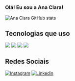 ### Olá! Eu sou a Ana Clara!

![Ana Clara GitHub stats](https://github-readme-stats.vercel.app/api?username=aanadias&show_icons=true&theme=dracula)

## Tecnologias que uso

<div style="display: inline_block">
  <img src="https://img.shields.io/badge/HTML-A020F0?style=for-the-badge&logo=html5&logoColor=white">
  <img src="https://img.shields.io/badge/CSS-00008B?&style=for-the-badge&logo=css3&logoColor=white">
  <img src="https://img.shields.io/badge/JavaScript-F7DF1E?style=for-the-badge&logo=javascript&logoColor=black">
  <img src="https://img.shields.io/badge/Node.js-43853D?style=for-the-badge&logo=node.js&logoColor=white">
</div>

 ## Redes Sociais

[![Instagram](https://img.shields.io/badge/Instagram-E4405F?style=for-the-badge&logo=instagram&logoColor=white)](https://www.instagram.com/hyak_ana/?next=%2F)
[![Linkedin](https://img.shields.io/badge/LinkedIn-0077B5?style=for-the-badge&logo=linkedin&logoColor=white)](https://www.linkedin.com/in/ana-clara-gomes-dias-504312355/)
